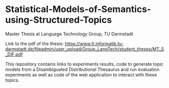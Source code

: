 # Statistical-Models-of-Semantics-using-Structured-Topics
Master Thesis at Language Technology Group, TU Darmstadt

Link to the pdf of the thesis: https://www.lt.informatik.tu-darmstadt.de/fileadmin/user_upload/Group_LangTech/student_theses/MT_S_DIF.pdf

This repository contains links to experiments results, code to generate topic models from a Disambiguated Distributional Thesaurus and run evaluation experiments as well as code of the web application to interact with these topics.
